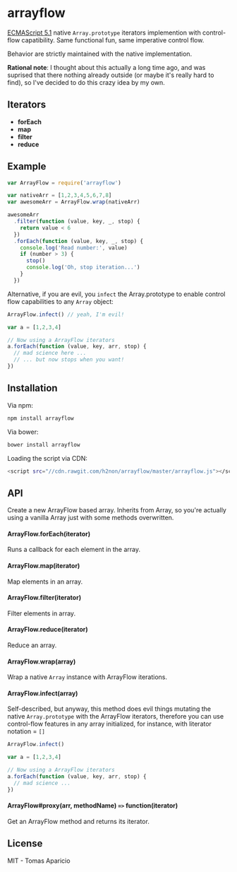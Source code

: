 # arrayflow

[ECMAScript 5.1](https://es5.github.io/#x15.4.1) native `Array.prototype` iterators implemention with control-flow capatibility. Same functional fun, same imperative control flow.

Behavior are strictly maintained with the native implementation.

**Rational note**: I thought about this actually a long time ago, and was suprised that there nothing already outside (or maybe it's really hard to find), so I've decided to do this crazy idea by my own.

## Iterators

- **forEach**
- **map**
- **filter**
- **reduce**

## Example

```js
var ArrayFlow = require('arrayflow')

var nativeArr = [1,2,3,4,5,6,7,8]
var awesomeArr = ArrayFlow.wrap(nativeArr)

awesomeArr
  .filter(function (value, key, _, stop) {
    return value < 6
  })
  .forEach(function (value, key, _, stop) {
    console.log('Read number:', value)
    if (number > 3) {
      stop()
      console.log('Oh, stop iteration...')
    }
  })
```

Alternative, if you are evil, you `infect` the Array.prototype to enable control flow capabilities to any `Array` object:

```js
ArrayFlow.infect() // yeah, I'm evil!

var a = [1,2,3,4]

// Now using a ArrayFlow iterators
a.forEach(function (value, key, arr, stop) {
  // mad science here ...
  // ... but now stops when you want!
})
```

## Installation

Via npm:
```bash
npm install arrayflow
```

Via bower:
```bash
bower install arrayflow
```

Loading the script via CDN:
```bash
<script src="//cdn.rawgit.com/h2non/arrayflow/master/arrayflow.js"></script>
```

## API

Create a new ArrayFlow based array.
Inherits from Array, so you're actually using a vanilla Array just with some methods overwritten.

#### ArrayFlow.forEach(iterator)

Runs a callback for each element in the array.

#### ArrayFlow.map(iterator)

Map elements in an array.

#### ArrayFlow.filter(iterator)

Filter elements in array.

#### ArrayFlow.reduce(iterator)

Reduce an array.

#### ArrayFlow.wrap(array)

Wrap a native `Array` instance with ArrayFlow iterations.

#### ArrayFlow.infect(array)

Self-described, but anyway, this method does evil things mutating the native `Array.prototype` with the ArrayFlow iterators, therefore you can use control-flow features in any array initialized, for instance, with literator notation = `[]`

```js
ArrayFlow.infect()

var a = [1,2,3,4]

// Now using a ArrayFlow iterators
a.forEach(function (value, key, arr, stop) {
  // mad science ...
})
```

#### ArrayFlow#proxy(arr, methodName) `=>` function(iterator)

Get an ArrayFlow method and returns its iterator.

###

## License

MIT - Tomas Aparicio
